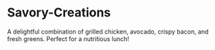 # Savory-Creations
A delightful combination of grilled chicken, avocado, crispy bacon, and fresh greens. Perfect for a nutritious lunch!
